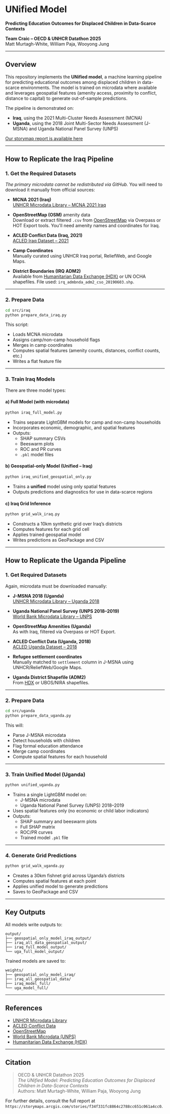 # UNified Model

**Predicting Education Outcomes for Displaced Children in Data-Scarce Contexts**

**Team Craic – OECD & UNHCR Datathon 2025**  
Matt Murtagh-White, William Paja, Wooyong Jung

---

## Overview

This repository implements the **UNified model**, a machine learning pipeline for predicting educational outcomes among displaced children in data-scarce environments. The model is trained on microdata where available and leverages geospatial features (amenity access, proximity to conflict, distance to capital) to generate out-of-sample predictions.

The pipeline is demonstrated on:

- **Iraq**, using the 2021 Multi-Cluster Needs Assessment (MCNA)
- **Uganda**, using the 2018 Joint Multi-Sector Needs Assessment (J-MSNA) and Uganda National Panel Survey (UNPS)

[Our storymap report is available here](https://storymaps.arcgis.com/stories/f34f331fc8864c2788cc651c061a4cc0)

---

## How to Replicate the Iraq Pipeline

### 1. **Get the Required Datasets**

_The primary microdata cannot be redistributed via GitHub._ You will need to download it manually from official sources:

- **MCNA 2021 (Iraq)**  
  [UNHCR Microdata Library – MCNA 2021 Iraq](https://microdata.unhcr.org/index.php/catalog/913)

- **OpenStreetMap (OSM)** amenity data  
  Download or extract filtered `.csv` from [OpenStreetMap](https://www.openstreetmap.org) via Overpass or HOT Export tools. You'll need amenity names and coordinates for Iraq.

- **ACLED Conflict Data (Iraq, 2021)**  
  [ACLED Iraq Dataset – 2021](https://acleddata.com/data/)

- **Camp Coordinates**  
  Manually curated using UNHCR Iraq portal, ReliefWeb, and Google Maps.

- **District Boundaries (IRQ ADM2)**  
  Available from [Humanitarian Data Exchange (HDX)](https://data.humdata.org) or UN OCHA shapefiles. File used: `irq_admbnda_adm2_cso_20190603.shp`.

---

### 2. **Prepare Data**

```bash
cd src/iraq
python prepare_data_iraq.py
```

This script:

- Loads MCNA microdata
- Assigns camp/non-camp household flags
- Merges in camp coordinates
- Computes spatial features (amenity counts, distances, conflict counts, etc.)
- Writes a flat feature file

---

### 3. **Train Iraq Models**

There are three model types:

#### a) Full Model (with microdata)

```bash
python iraq_full_model.py
```

- Trains separate LightGBM models for camp and non-camp households
- Incorporates economic, demographic, and spatial features
- Outputs:
  - SHAP summary CSVs
  - Beeswarm plots
  - ROC and PR curves
  - `.pkl` model files

#### b) Geospatial-only Model (Unified – Iraq)

```bash
python iraq_unified_geospatial_only.py
```

- Trains a **unified** model using only spatial features
- Outputs predictions and diagnostics for use in data-scarce regions

#### c) Iraq Grid Inference

```bash
python grid_walk_iraq.py
```

- Constructs a 10km synthetic grid over Iraq’s districts
- Computes features for each grid cell
- Applies trained geospatial model
- Writes predictions as GeoPackage and CSV

---

## How to Replicate the Uganda Pipeline

### 1. **Get Required Datasets**

Again, microdata must be downloaded manually:

- **J-MSNA 2018 (Uganda)**  
  [UNHCR Microdata Library – Uganda 2018](https://microdata.unhcr.org/index.php/catalog/229)

- **Uganda National Panel Survey (UNPS 2018–2019)**  
  [World Bank Microdata Library – UNPS](https://microdata.worldbank.org/index.php/catalog/3820)

- **OpenStreetMap Amenities (Uganda)**  
  As with Iraq, filtered via Overpass or HOT Export.

- **ACLED Conflict Data (Uganda, 2018)**  
  [ACLED Uganda Dataset – 2018](https://acleddata.com/data/)

- **Refugee settlement coordinates**  
  Manually matched to `settlement` column in J-MSNA using UNHCR/ReliefWeb/Google Maps.

- **Uganda District Shapefile (ADM2)**  
  From [HDX](https://data.humdata.org/) or UBOS/NIRA shapefiles.

---

### 2. **Prepare Data**

```bash
cd src/uganda
python prepare_data_uganda.py
```

This will:

- Parse J-MSNA microdata
- Detect households with children
- Flag formal education attendance
- Merge camp coordinates
- Compute spatial features for each household

---

### 3. **Train Unified Model (Uganda)**

```bash
python unified_uganda.py
```

- Trains a single LightGBM model on:
  - J-MSNA microdata
  - Uganda National Panel Survey (UNPS) 2018–2019
- Uses spatial features only (no economic or child labor indicators)
- Outputs:
  - SHAP summary and beeswarm plots
  - Full SHAP matrix
  - ROC/PR curves
  - Trained model `.pkl` file

---

### 4. **Generate Grid Predictions**

```bash
python grid_walk_uganda.py
```

- Creates a 30km fishnet grid across Uganda’s districts
- Computes spatial features at each point
- Applies unified model to generate predictions
- Saves to GeoPackage and CSV

---

## Key Outputs

All models write outputs to:

```
output/
├── geospatial_only_model_iraq_output/
├── iraq_all_data_geospatial_output/
├── iraq_full_model_output/
└── uga_full_model_output/
```

Trained models are saved to:

```
weights/
├── geospatial_only_model_iraq/
├── iraq_all_geospatial_data/
├── iraq_model_full/
└── uga_model_full/
```

---

## References

- [UNHCR Microdata Library](https://microdata.unhcr.org/)
- [ACLED Conflict Data](https://acleddata.com/data/)
- [OpenStreetMap](https://www.openstreetmap.org)
- [World Bank Microdata (UNPS)](https://microdata.worldbank.org/index.php/catalog/3820)
- [Humanitarian Data Exchange (HDX)](https://data.humdata.org/)

---

## Citation

> OECD & UNHCR Datathon 2025  
> _The UNified Model: Predicting Education Outcomes for Displaced Children in Data-Scarce Contexts_  
> Authors: Matt Murtagh-White, William Paja, Wooyong Jung

For further details, consult the full report at `https://storymaps.arcgis.com/stories/f34f331fc8864c2788cc651c061a4cc0`.
